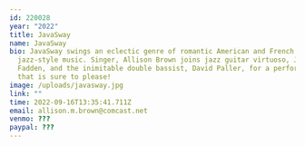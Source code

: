 ```yaml
---
id: 220028
year: "2022"
title: JavaSway
name: JavaSway
bio: JavaSway swings an eclectic genre of romantic American and French
  jazz-style music. Singer, Allison Brown joins jazz guitar virtuoso, Jeffrey
  Fadden, and the inimitable double bassist, David Paller, for a performance
  that is sure to please!
image: /uploads/javasway.jpg
link: ""
time: 2022-09-16T13:35:41.711Z
email: allison.m.brown@comcast.net
venmo: ???
paypal: ???
---
```

